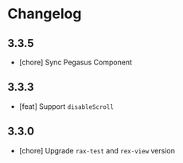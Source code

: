 # Changelog

## 3.3.5
- [chore] Sync Pegasus Component

## 3.3.3
- [feat] Support `disableScroll`

## 3.3.0
- [chore] Upgrade `rax-test` and `rex-view` version

